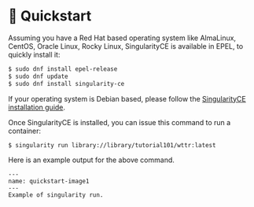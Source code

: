 # 📄 Quickstart

Assuming you have a Red Hat based operating system like AlmaLinux, CentOS, Oracle Linux, Rocky Linux, SingularityCE is available in EPEL, to quickly install it:

```bash
$ sudo dnf install epel-release
$ sudo dnf update
$ sudo dnf install singularity-ce
```

If your operating system is Debian based, please follow the [SingularityCE installation guide](https://docs.sylabs.io/guides/3.10/admin-guide/installation.html#install-from-provided-rpm-deb-packages).

Once SingularityCE is installed, you can issue this command to run a container:

```bash
$ singularity run library://library/tutorial101/wttr:latest
```

Here is an example output for the above command.

```{figure} /images/quickstart-image1.png
---
name: quickstart-image1
---
Example of singularity run.
```

